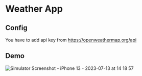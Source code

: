 # Weather App

## Config
You have to add api key from https://openweathermap.org/api

## Demo

![Simulator Screenshot - iPhone 13 - 2023-07-13 at 14 18 57](https://github.com/witoldmetel/Weather-App/assets/31034370/24a11a5f-7365-49f7-9cb1-c2519eb5a74b)

